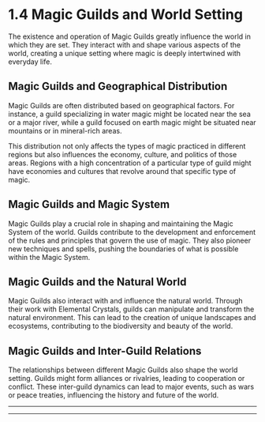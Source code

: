 # 1.4 Magic Guilds and World Setting

The existence and operation of Magic Guilds greatly influence the world in which they are set. They interact with and shape various aspects of the world, creating a unique setting where magic is deeply intertwined with everyday life.

## Magic Guilds and Geographical Distribution

Magic Guilds are often distributed based on geographical factors. For instance, a guild specializing in water magic might be located near the sea or a major river, while a guild focused on earth magic might be situated near mountains or in mineral-rich areas.

This distribution not only affects the types of magic practiced in different regions but also influences the economy, culture, and politics of those areas. Regions with a high concentration of a particular type of guild might have economies and cultures that revolve around that specific type of magic.

## Magic Guilds and Magic System

Magic Guilds play a crucial role in shaping and maintaining the Magic System of the world. Guilds contribute to the development and enforcement of the rules and principles that govern the use of magic. They also pioneer new techniques and spells, pushing the boundaries of what is possible within the Magic System.

## Magic Guilds and the Natural World

Magic Guilds also interact with and influence the natural world. Through their work with Elemental Crystals, guilds can manipulate and transform the natural environment. This can lead to the creation of unique landscapes and ecosystems, contributing to the biodiversity and beauty of the world.

## Magic Guilds and Inter-Guild Relations

The relationships between different Magic Guilds also shape the world setting. Guilds might form alliances or rivalries, leading to cooperation or conflict. These inter-guild dynamics can lead to major events, such as wars or peace treaties, influencing the history and future of the world.

---


---
